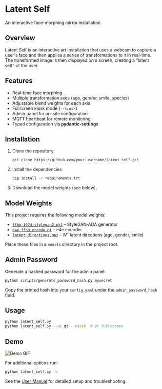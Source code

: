 # Latent Self

An interactive face-morphing mirror installation.

## Overview

Latent Self is an interactive art installation that uses a webcam to capture a user's face and then applies a series of transformations to it in real-time. The transformed image is then displayed on a screen, creating a "latent self" of the user.

## Features

*   Real-time face morphing
*   Multiple transformation axes (age, gender, smile, species)
*   Adjustable blend weights for each axis
*   Fullscreen kiosk mode (`--kiosk`)
*   Admin panel for on-site configuration
*   MQTT heartbeat for remote monitoring
*   Typed configuration via **pydantic-settings**

## Installation

1.  Clone the repository:
    ```bash
    git clone https://github.com/your-username/latent-self.git
    ```
2.  Install the dependencies:
    ```bash
    pip install -r requirements.txt
    ```
3.  Download the model weights (see below).

## Model Weights

This project requires the following model weights:

* [`ffhq-1024-stylegan2.pkl`](https://nvlabs-fi-cdn.nvidia.com/stylegan2-ada-pytorch/pretrained/ffhq.pkl) – StyleGAN‑ADA generator  
* [`e4e_ffhq_encode.pt`](https://huggingface.co/camenduru/PTI/resolve/main/e4e_ffhq_encode.pt) – e4e encoder  
* [`latent_directions.npz`](https://raw.githubusercontent.com/genforce/interfacegan/master/boundaries/latent_directions_ffhq.npz) – W⁺ latent directions (age, gender, smile)

Place these files in a `models` directory in the project root.

## Admin Password

Generate a hashed password for the admin panel:

```bash
python scripts/generate_password_hash.py mysecret
```

Copy the printed hash into your `config.yaml` under the
`admin_password_hash` field.

## Usage

```bash
python latent_self.py
python latent_self.py --ui qt --kiosk  # Qt fullscreen
```

## Demo

![Demo GIF](https://via.placeholder.com/600x400.gif?text=Demo+GIF+Placeholder)

For additional options run:

```bash
python latent_self.py -h
```

See the [User Manual](docs/user_manual.md) for detailed setup and troubleshooting.

